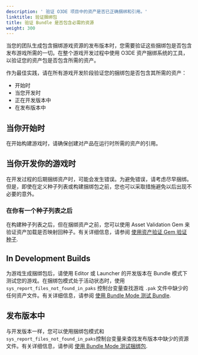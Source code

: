 ```yaml
---
description: ' 验证 O3DE 项目中的资产是否已正确捆绑和引用。'
linktitle: 验证捆绑包
title: 验证 Bundle 是否包含必需的资源
weight: 300
---
```


当您的团队生成包含捆绑游戏资源的发布版本时，您需要验证这些捆绑包是否包含发布游戏所需的一切。在整个游戏开发过程中使用 O3DE 资产捆绑系统的工具，以验证您的资产包是否包含所需的资产。

作为最佳实践，请在所有游戏开发阶段验证您的捆绑包是否包含其所需的资产：

* 开始时
* 当您开发时
* 正在开发版本中
* 在发布版本中

## 当你开始时

在开始构建游戏时，请确保创建对产品在运行时所需的资产的引用。

## 当你开发你的游戏时

在开发过程的后期捆绑资产时，可能会发生错误。为避免错误，请考虑尽早捆绑。但是，即使在定义种子列表或构建捆绑包之前，您也可以采取措施避免以后出现不必要的意外。

### 在你有一个种子列表之后

在构建种子列表之后，但在捆绑资产之前，您可以使用 Asset Validation Gem 来验证资产加载是否映射回种子。有关详细信息，请参阅 [使用资产验证 Gem 验证种子](/docs/user-guide/gems/reference/assets/asset-validation).

## In Development Builds

为游戏生成捆绑包后，请使用 Editor 或 Launcher 的开发版本在 Bundle 模式下测试您的游戏。在捆绑包模式处于活动状态时，使用 `sys_report_files_not_found_in_paks` 控制台变量查找游戏 `.pak` 文件中缺少的任何资产文件。有关详细信息，请参阅 [使用 Bundle Mode 测试 Bundle](bundle-mode/).

## 发布版本中

与开发版本一样，您可以使用捆绑包模式和`sys_report_files_not_found_in_paks`控制台变量来查找发布版本中缺少的资源文件。有关详细信息，请参阅 [使用 Bundle Mode 测试捆绑包](bundle-mode/).
